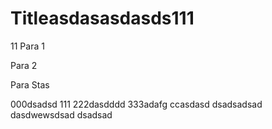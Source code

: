 # Titleasdasasdasds111
11
Para 1

Para 2

Para Stas

000dsadsd
111
222dasdddd
333adafg
ccasdasd
dsadsadsad
dasdwewsdsad
dsadsad
